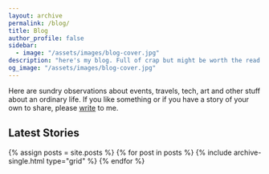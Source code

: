 ```yaml
---
layout: archive
permalink: /blog/
title: Blog 
author_profile: false
sidebar:
  - image: "/assets/images/blog-cover.jpg"
description: "here's my blog. Full of crap but might be worth the read."
og_image: "/assets/images/blog-cover.jpg"
---
```

Here are sundry observations about events, travels, tech, art and other stuff about an ordinary life. If you like something or if you have a story of your own to share, please [write](mailto:letters@aravindiyer.com) to me.

## Latest Stories

<div class="grid__wrapper">
  {% assign posts = site.posts %}
  {% for post in posts %}
    {% include archive-single.html type="grid" %}
  {% endfor %}
</div>

